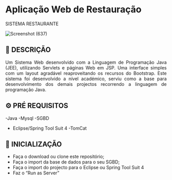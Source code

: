 # Aplicação Web de Restauração 
SISTEMA RESTAURANTE


![Screenshot (637)](https://user-images.githubusercontent.com/36881559/151561108-6cf0bbbe-bcda-4c27-85ec-4b9ce0a052a1.png)

## 📄 DESCRIÇÃO 
<p align="justify">Um Sistema Web desenvolvido com a Linguagem de Programação Java (JEE), utilizando Servlets e páginas Web em JSP. 
Uma interface simples com um layout agradável reaproveitando os recursos do Bootstrap. Este sistema foi desenvolvido a 
nível académico, serviu como a base para desenvolvimento dos demais projectos recorrendo a linguagem de programação Java.</p>

## ⚙ PRÉ REQUISITOS 
-Java
-Mysql
-SGBD
- Eclipse/Spring Tool Suit 4
-TomCat

## 🚀 INICIALIZAÇÃO
- Faça o download ou clone este repositório;
- Faça o import da base de dados para o seu SGBD;
- Faça o import do projecto para o Eclipse ou Spring Tool Suit 4
- Faz o “Run as Server” 


